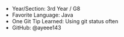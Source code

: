 - Year/Section: 3rd Year / G8
- Favorite Language: Java
- One Git Tip Learned: Using git status often
- GitHub: @ayeee143
